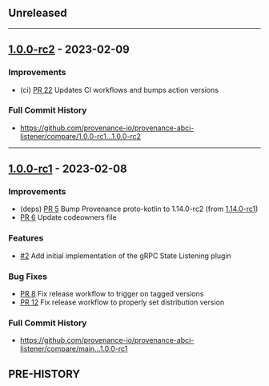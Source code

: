 <!--
Guiding Principles:

Changelogs are for humans, not machines.
There should be an entry for every single version.
The same types of changes should be grouped.
Versions and sections should be linkable.
The latest version comes first.
The release date of each version is displayed.
Mention whether you follow Semantic Versioning.

Usage:

Change log entries are to be added to the Unreleased section under the
appropriate stanza (see below). Each entry should ideally include a tag and
the Github issue reference in the following format:

* (<tag>) \#<issue-number> message

The issue numbers will later be link-ified during the release process so you do
not have to worry about including a link manually, but you can if you wish.

Types of changes (Stanzas):

"Features" for new features.
"Improvements" for changes in existing functionality.
"Deprecated" for soon-to-be removed features.
"Bug Fixes" for any bug fixes.
"Client Breaking" for breaking CLI commands and REST routes used by end-users.
"Data" for any data changes.
Ref: https://keepachangelog.com/en/1.0.0/
-->

## Unreleased

---

## [1.0.0-rc2](https://github.com/provenance-io/provenance-abci-listener/releases/tag/1.0.0-rc2) - 2023-02-09

### Improvements

* (ci) [PR 22](https://github.com/provenance-io/provenance-abci-listener/pull/) Updates CI workflows and bumps action versions

### Full Commit History

* https://github.com/provenance-io/provenance-abci-listener/compare/1.0.0-rc1...1.0.0-rc2

---

## [1.0.0-rc1](https://github.com/provenance-io/provenance-abci-listener/releases/tag/1.0.0-rc1) - 2023-02-08

### Improvements

* (deps) [PR 5](https://github.com/provenance-io/provenance-abci-listener/pull/5)  Bump Provenance proto-kotlin to 1.14.0-rc2 (from [1.14.0-rc1](https://github.com/provenance-io/provenance/compare/v1.14.0-rc1...v1.14.0-rc2))
* [PR 6](https://github.com/provenance-io/provenance-abci-listener/pull/6) Update codeowners file

### Features

* [#2](https://github.com/provenance-io/provenance-abci-listener/issues/2) Add initial implementation of the gRPC State Listening plugin

### Bug Fixes

* [PR 8](https://github.com/provenance-io/provenance-abci-listener/pull/8) Fix release workflow to trigger on tagged versions
* [PR 12](https://github.com/provenance-io/provenance-abci-listener/pull/12) Fix release workflow to properly set distribution version

### Full Commit History

* https://github.com/provenance-io/provenance-abci-listener/compare/main...1.0.0-rc1

## PRE-HISTORY
